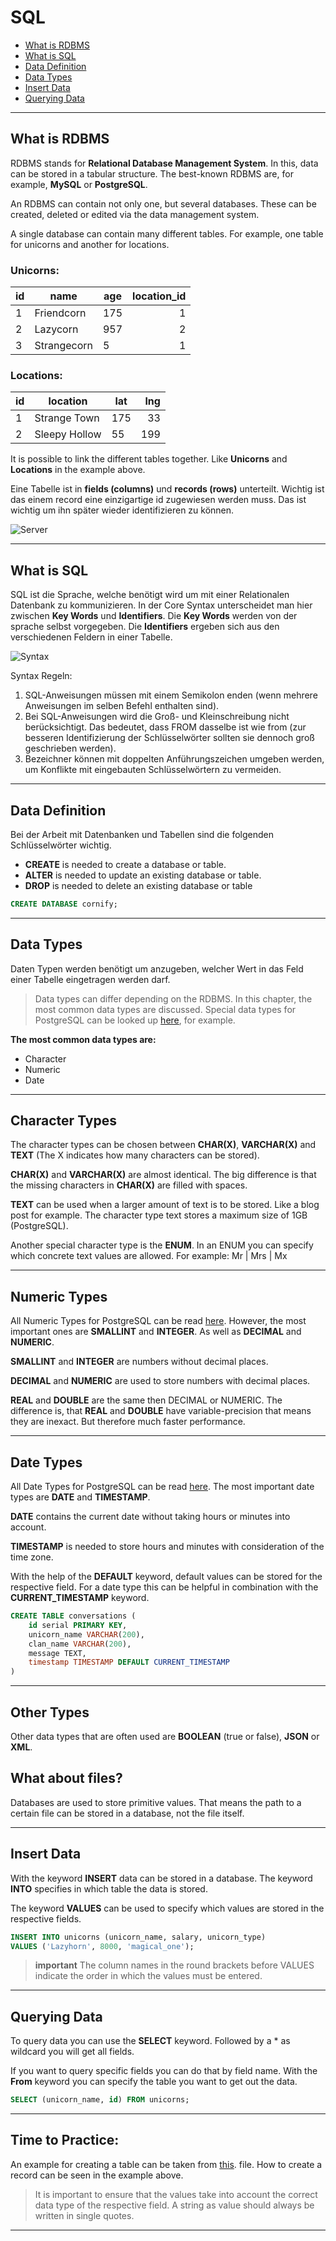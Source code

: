# SQL

- [What is RDBMS](#what-is-rdbms)
- [What is SQL](#what-is-sql)
- [Data Definition](#data-definition)
- [Data Types](#data-types)
- [Insert Data](#insert-data)
- [Querying Data](#querying-data)
---

## What is RDBMS
RDBMS stands for **Relational Database Management System**.  In this, data can be stored in a tabular structure. The best-known RDBMS are, for example, **MySQL** or **PostgreSQL**.

An RDBMS can contain not only one, but several databases. These can be created, deleted or edited via the data management system.

A single database can contain many different tables. For example, one table for unicorns and another for locations.

### **Unicorns:**

| id  | name        | age | location_id |
| --- | ----------- | --- | ----------: |
| 1   | Friendcorn  | 175 |           1 |
| 2   | Lazycorn    | 957 |           2 |
| 3   | Strangecorn | 5   |           1 |

### **Locations:**

| id  | location          | lat | lng |
| --- | ------------- | --- | --: |
| 1   | Strange Town  | 175 |  33 |
| 2   | Sleepy Hollow | 55  | 199 |

It is possible to link the different tables together. Like **Unicorns** and **Locations** in the example above.

Eine Tabelle ist in **fields (columns)** und **records (rows)** unterteilt. Wichtig ist das einem record eine einzigartige id zugewiesen werden muss. Das ist wichtig um ihn später wieder identifizieren zu können.

![Server](./images/server.png)

---

## What is SQL
SQL ist die Sprache, welche benötigt wird um mit einer Relationalen Datenbank zu kommunizieren.
In der Core Syntax unterscheidet man hier zwischen **Key Words** und **Identifiers**. Die **Key Words** werden von der sprache selbst vorgegeben. Die **Identifiers** ergeben sich aus den verschiedenen Feldern in einer Tabelle. 

![Syntax](./images/syntax.jpg)

Syntax Regeln:
1. SQL-Anweisungen müssen mit einem Semikolon enden (wenn mehrere Anweisungen im selben Befehl enthalten sind).
2. Bei SQL-Anweisungen wird die Groß- und Kleinschreibung nicht berücksichtigt. Das bedeutet, dass FROM dasselbe ist wie from (zur besseren Identifizierung der Schlüsselwörter sollten sie dennoch groß geschrieben werden).
3. Bezeichner können mit doppelten Anführungszeichen umgeben werden, um Konflikte mit eingebauten Schlüsselwörtern zu vermeiden.
---
## Data Definition

Bei der Arbeit mit Datenbanken und Tabellen sind die folgenden Schlüsselwörter wichtig.

- **CREATE** is needed to create a database or table.
- **ALTER** is needed to update an existing database or table.
- **DROP** is needed to delete an existing database or table

```SQL
CREATE DATABASE cornify;
```
___

## Data Types
Daten Typen werden benötigt um anzugeben, welcher Wert in das Feld einer Tabelle eingetragen werden darf.

> Data types can differ depending on the RDBMS. In this chapter, the most common data types are discussed. Special data types for PostgreSQL can be looked up [here](https://www.postgresql.org/docs/current/datatype.html), for example.

**The most common data types are:**
- Character
- Numeric
- Date

---
## Character Types

The character types can be chosen between **CHAR(X)**, **VARCHAR(X)** and **TEXT** (The X indicates how many characters can be stored).

**CHAR(X)** and **VARCHAR(X)** are almost identical. The big difference is that the missing characters in **CHAR(X)** are filled with spaces.

**TEXT** can be used when a larger amount of text is to be stored. Like a blog post for example. The character type text stores a maximum size of 1GB (PostgreSQL).

Another special character type is the **ENUM**.
In an ENUM you can specify which concrete text values are allowed. For example: Mr | Mrs | Mx 
___

## Numeric Types
All Numeric Types for PostgreSQL can be read [here](https://www.postgresql.org/docs/current/datatype-numeric.html). However, the most important ones are **SMALLINT** and **INTEGER**. As well as **DECIMAL** and **NUMERIC**.

**SMALLINT** and **INTEGER** are numbers without decimal places.

**DECIMAL** and **NUMERIC** are used to store numbers with decimal places.

**REAL** and **DOUBLE** are the same then DECIMAL or NUMERIC. The difference is, that **REAL** and **DOUBLE** have variable-precision that means they are inexact. But therefore much faster performance.
___

## Date Types
All Date Types for PostgreSQL can be read [here](https://www.postgresql.org/docs/current/datatype-datetime.html).
The most important date types are **DATE** and **TIMESTAMP**.

**DATE** contains the current date without taking hours or minutes into account. 

**TIMESTAMP** is needed to store hours and minutes with consideration of the time zone.

With the help of the **DEFAULT** keyword, default values can be stored for the respective field. For a date type this can be helpful in combination with the **CURRENT_TIMESTAMP** keyword.

```SQL
CREATE TABLE conversations (
    id serial PRIMARY KEY,
    unicorn_name VARCHAR(200),
    clan_name VARCHAR(200), 
    message TEXT,
    timestamp TIMESTAMP DEFAULT CURRENT_TIMESTAMP 
)
```
___

## Other Types
Other data types that are often used are **BOOLEAN** (true or false), **JSON** or **XML**.

## What about files?
Databases are used to store primitive values. That means the path to a certain file can be stored in a database, not the file itself.
___

## Insert Data

With the keyword **INSERT** data can be stored in a database. The keyword **INTO** specifies in which table the data is stored.

The keyword **VALUES** can be used to specify which values are stored in the respective fields.

```SQL
INSERT INTO unicorns (unicorn_name, salary, unicorn_type) 
VALUES ('Lazyhorn', 8000, 'magical_one');
```

> **important** The column names in the round brackets before VALUES indicate the order in which the values must be entered.

---

## Querying Data
To query data you can use the **SELECT** keyword.
Followed by a * as wildcard you will get all fields.

If you want to query specific fields you can do that by field name.
With the **From** keyword you can specify the table you want to get out the data.

```SQL
SELECT (unicorn_name, id) FROM unicorns;
```
____

## Time to Practice:
An example for creating a table can be taken from [this](./sql/02-unicorns-table.sql). file.
How to create a record can be seen in the example above.

> It is important to ensure that the values take into account the correct data type of the respective field. A string as value should always be written in single quotes.

___